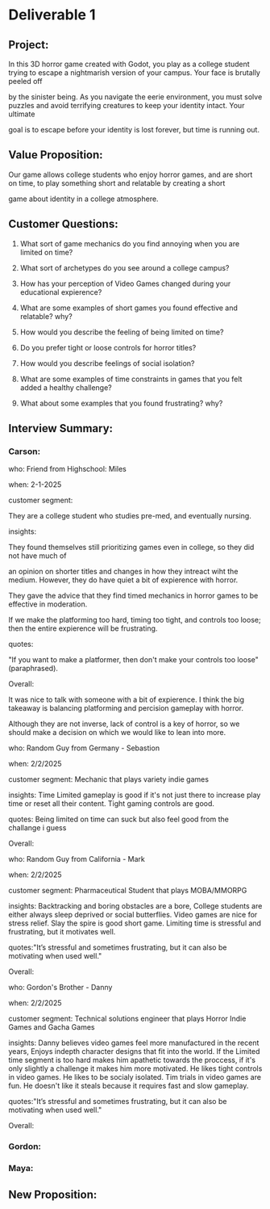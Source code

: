 # Deliverable 1

## Project:
In this 3D horror game created with Godot, you play as a college student trying to escape a nightmarish version of your campus. Your face is brutally peeled off 

by the sinister being. As you navigate the eerie environment, you must solve puzzles and avoid terrifying creatures to keep your identity intact. Your ultimate

goal is to escape before your identity is lost forever, but time is running out.

## Value Proposition:

Our game allows college students who enjoy horror games, and are short on time, to play something short and relatable by creating a short

game about identity in a college atmosphere.


## Customer Questions:

1. What sort of game mechanics do you find annoying when you are limited on time?

2. What sort of archetypes do you see around a college campus?

3. How has your perception of Video Games changed during your educational expierence?

4. What are some examples of short games you found effective and relatable? why?

5. How would you describe the feeling of being limited on time? 

6. Do you prefer tight or loose controls for horror titles?

7. How would you describe feelings of social isolation? 

8. What are some examples of time constraints in games that you felt added a healthy challenge?

9. What about some examples that you found frustrating? why?


##  Interview Summary:

### Carson:

who: 
Friend from Highschool: Miles

when: 
2-1-2025

customer segment:

They are a college student who studies pre-med, and eventually nursing. 

insights:

They found themselves still prioritizing games even in college, so they did not have much of 

an opinion on shorter titles and changes in how they intreact wiht the medium. However, they do have quiet a bit of expierence with horror. 

They gave the advice that they find timed mechanics in horror games to be effective in moderation.

If we make the platforming too hard, timing too tight, and controls too loose; then the entire expierence will be frustrating.
 
quotes:

"If you want to make a platformer, then don't make your controls too loose" (paraphrased).

Overall:

It was nice to talk with someone with a bit of expierence. I think the big takeaway is balancing platforming and percision gameplay with horror.

Although they are not inverse, lack of control is a key of horror, so we should make a decision on which we would like to lean into more. 

who: Random Guy from Germany - Sebastion

when: 2/2/2025

customer segment: Mechanic that plays variety indie games

insights: Time Limited gameplay is good if it's not just there to increase play time or reset all their content. Tight gaming controls are good.

quotes: Being limited on time can suck but also feel good from the challange i guess

Overall: 

who: Random Guy from California - Mark

when: 2/2/2025

customer segment: Pharmaceutical Student that plays MOBA/MMORPG

insights: Backtracking and boring obstacles are a bore, College students are either always sleep deprived or social butterflies. Video games are nice for stress relief.  Slay the spire is good short game. Limiting time is stressful and frustrating, but it motivates well.

quotes:"It’s stressful and sometimes frustrating, but it can also be motivating when used well."

Overall:

who: Gordon's Brother - Danny

when: 2/2/2025

customer segment:  Technical solutions engineer that plays Horror Indie Games and Gacha Games

insights: Danny believes video games feel more manufactured in the recent years, Enjoys indepth character designs that fit into the world. If the Limited time segment is too hard makes him apathetic towards the proccess, if it's only slightly a challenge it makes him more motivated. He likes tight controls in video games. He likes to be socialy isolated. Tim trials in video games are fun. He doesn't like it steals because it requires fast and slow gameplay.

quotes:"It’s stressful and sometimes frustrating, but it can also be motivating when used well."

Overall:
### Gordon:

### Maya:

## New Proposition: 
